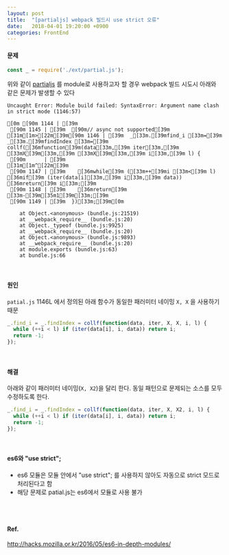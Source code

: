 ```yaml
---
layout: post
title:  "[partialjs] webpack 빌드시 use strict 오류"
date:   2018-04-01 19:20:00 +0900
categories: FrontEnd
---
```

#### 문제
```js
const _ = require('./ext/partial.js');
```
위와 같이 [partialjs](https://github.com/marpple/partial.js) 를 module로 사용하고자 할 경우 webpack 빌드 시도시 아래와 같은 문제가 발생할 수 있다
```console
Uncaught Error: Module build failed: SyntaxError: Argument name clash in strict mode (1146:57)

[0m [90m 1144 | [39m
 [90m 1145 | [39m  [90m// async not supported[39m
[31m[1m>[22m[39m[90m 1146 | [39m  _[33m.[39mfind_i [33m=[39m _[33m.[39mfindIndex [33m=[39m collf([36mfunction[39m(data[33m,[39m iter[33m,[39m [33mX[39m[33m,[39m [33mX[39m[33m,[39m i[33m,[39m l) {
 [90m      | [39m                                                         [31m[1m^[22m[39m
 [90m 1147 | [39m    [36mwhile[39m ([33m++[39mi [33m<[39m l) [36mif[39m (iter(data[i][33m,[39m i[33m,[39m data)) [36mreturn[39m i[33m;[39m
 [90m 1148 | [39m    [36mreturn[39m [33m-[39m[35m1[39m[33m;[39m
 [90m 1149 | [39m  })[33m;[39m[0m

    at Object.<anonymous> (bundle.js:21519)
    at __webpack_require__ (bundle.js:20)
    at Object._typeof (bundle.js:9925)
    at __webpack_require__ (bundle.js:20)
    at Object.<anonymous> (bundle.js:9893)
    at __webpack_require__ (bundle.js:20)
    at module.exports (bundle.js:63)
    at bundle.js:66
```
<br>

#### 원인
`patial.js` 1146L 에서 정의된 아래 함수가 동일한 패러미터 네이밍 `X, X` 을 사용하기 때문
```js
_.find_i = _.findIndex = collf(function(data, iter, X, X, i, l) {
  while (++i < l) if (iter(data[i], i, data)) return i;
  return -1;
});
```
<br>


#### 해결
아래와 같이 패러미터 네이밍(`X, X2`)을 달리 한다. 동일 패턴으로 문제되는 소스를 모두 수정하도록 한다.
```js
_.find_i = _.findIndex = collf(function(data, iter, X, X2, i, l) {
  while (++i < l) if (iter(data[i], i, data)) return i;
  return -1;
});
```
<br>


#### es6와 "use strict";
- es6 모듈은 모듈 안에서 "use strict"; 를 사용하지 않아도 자동으로 strict 모드로 처리된다고 함
- 해당 문제로 patial.js는 es6에서 모듈로 사용 불가
<br>
<br>

#### Ref.
<http://hacks.mozilla.or.kr/2016/05/es6-in-depth-modules/>
